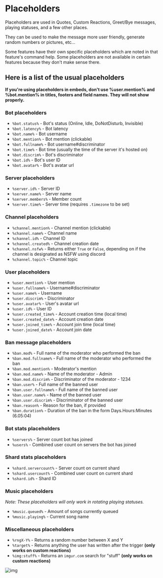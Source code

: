 # Placeholders

Placeholders are used in Quotes, Custom Reactions, Greet/Bye messages, playing statuses, and a few other places.

They can be used to make the message more user friendly, generate random numbers or pictures, etc...

Some features have their own specific placeholders which are noted in that feature's command help. Some placeholders are not available in certain features because they don't make sense there.

## Here is a list of the usual placeholders

**If you're using placeholders in embeds, don't use %user.mention% and %bot.mention% in titles, footers and field names. They will not show properly.**

### **Bot placeholders**

* `%bot.status%` - Bot's status \(Online, Idle, DoNotDisturb, Invisible\)
* `%bot.latency%` - Bot latency
* `%bot.name%` - Bot username
* `%bot.mention%` - Bot mention \(clickable\)
* `%bot.fullname%` - Bot username\#discriminator
* `%bot.time%` - Bot time \(usually the time of the server it's hosted on\)
* `%bot.discrim%` - Bot's discriminator
* `%bot.id%` - Bot's user ID
* `%bot.avatar%` - Bot's avatar url

### **Server placeholders**

* `%server.id%` - Server ID
* `%server.name%` - Server name
* `%server.members%` - Member count
* `%server.time%` -  Server time \(requires `.timezone` to be set\)

### **Channel placeholders**

* `%channel.mention%` - Channel mention \(clickable\)
* `%channel.name%` - Channel name
* `%channel.id%` - Channel ID
* `%channel.created%` - Channel creation date
* `%channel.nsfw%` - Returns either `True` or `False`, depending on if the channel is designated as NSFW using discord
* `%channel.topic%` - Channel topic

### **User placeholders**

* `%user.mention%` - User mention
* `%user.fullname%` - Username\#discriminator
* `%user.name%` - Username
* `%user.discrim%` - Discriminator
* `%user.avatar%` - User's avatar url
* `%user.id%` - User ID
* `%user.created_time%` - Account creation time \(local time\)
* `%user.created_date%` - Account creation date
* `%user.joined_time%` - Account join time \(local time\)
* `%user.joined_date%` - Account join date

### **Ban message placeholders**

* `%ban.mod%` - Full name of the moderator who performed the ban
* `%ban.mod.fullname%` - Full name of the moderator who performed the ban
* `%ban.mod.mention%` - Moderator's mention
* `%ban.mod.name%` - Name of the moderator - Admin
* `%ban.mod.discrim%` - Discriminator of the moderator - 1234
* `%ban.user%` - Full name of the banned user
* `%ban.user.fullname%` - Full name of the banned user
* `%ban.user.name%` - Name of the banned user
* `%ban.user.discrim%` - Discriminator of the banned user
* `%ban.reason%` - Reason for the ban, if provided
* `%ban.duration%` - Duration of the ban in the form Days.Hours:Minutes (6.05:04)

### **Bot stats placeholders**

* `%servers%` - Server count bot has joined
* `%users%` - Combined user count on servers the bot has joined

### **Shard stats placeholders**

* `%shard.servercount%` - Server count on current shard
* `%shard.usercount%` - Combined user count on current shard
* `%shard.id%` - Shard ID

### **Music placeholders**

_Note: These placeholders will only work in rotating playing statuses._

* `%music.queued%` - Amount of songs currently queued
* `%music.playing%` - Current song name

### **Miscellaneous placeholders**

* `%rngX-Y%` - Returns a random number between X and Y
* `%target%` - Returns anything the user has written after the trigger **\(only works on custom reactions\)**
* `%img:stuff%` - Returns an `imgur.com` search for "stuff" **\(only works on custom reactions\)**

![img](https://i.imgur.com/yp0RORk.jpg)
